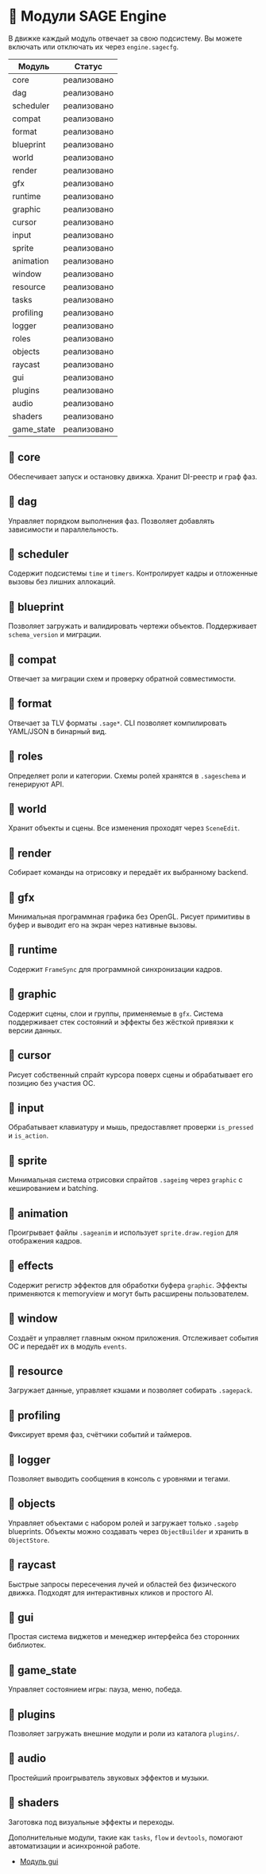 # 📘 Модули SAGE Engine

В движке каждый модуль отвечает за свою подсистему. Вы можете включать или отключать их через `engine.sagecfg`.

| Модуль | Статус |
|--------|--------|
| core | реализовано |
| dag | реализовано |
| scheduler | реализовано |
| compat | реализовано |
| format | реализовано |
| blueprint | реализовано |
| world | реализовано |
| render | реализовано |
| gfx | реализовано |
| runtime | реализовано |
| graphic | реализовано |
| cursor | реализовано |
| input | реализовано |
| sprite | реализовано |
| animation | реализовано |
| window | реализовано |
| resource | реализовано |
| tasks | реализовано |
| profiling | реализовано |
| logger | реализовано |
| roles | реализовано |
| objects | реализовано |
| raycast | реализовано |
| gui | реализовано |
| plugins | реализовано |
| audio | реализовано |
| shaders | реализовано |
| game_state | реализовано |


## 🔹 core
Обеспечивает запуск и остановку движка. Хранит DI-реестр и граф фаз.

## 🔹 dag
Управляет порядком выполнения фаз. Позволяет добавлять зависимости и параллельность.

## 🔹 scheduler
Содержит подсистемы `time` и `timers`. Контролирует кадры и отложенные вызовы без лишних аллокаций.

## 🔹 blueprint
Позволяет загружать и валидировать чертежи объектов. Поддерживает `schema_version` и миграции.

## 🔹 compat
Отвечает за миграции схем и проверку обратной совместимости.

## 🔹 format
Отвечает за TLV форматы `.sage*`. CLI позволяет компилировать YAML/JSON в бинарный вид.

## 🔹 roles
Определяет роли и категории. Схемы ролей хранятся в `.sageschema` и генерируют API.

## 🔹 world
Хранит объекты и сцены. Все изменения проходят через `SceneEdit`.

## 🔹 render
Собирает команды на отрисовку и передаёт их выбранному backend.

## 🔹 gfx
Минимальная программная графика без OpenGL. Рисует примитивы в буфер и выводит его на экран через нативные вызовы.

## 🔹 runtime
Содержит `FrameSync` для программной синхронизации кадров.

## 🔹 graphic
Содержит сцены, слои и группы, применяемые в `gfx`. Система поддерживает стек состояний и эффекты без жёсткой привязки к версии данных.

## 🔹 cursor
Рисует собственный спрайт курсора поверх сцены и обрабатывает его позицию без участия ОС.

## 🔹 input
Обрабатывает клавиатуру и мышь, предоставляет проверки `is_pressed` и `is_action`.

## 🔹 sprite
Минимальная система отрисовки спрайтов `.sageimg` через `graphic` с кешированием и batching.

## 🔹 animation
Проигрывает файлы `.sageanim` и использует `sprite.draw.region` для отображения кадров.

## 🔹 effects
Содержит регистр эффектов для обработки буфера `graphic`. Эффекты применяются
к memoryview и могут быть расширены пользователем.

## 🔹 window
Создаёт и управляет главным окном приложения. Отслеживает события ОС и передаёт их в модуль `events`.

## 🔹 resource
Загружает данные, управляет кэшами и позволяет собирать `.sagepack`.

## 🔹 profiling
Фиксирует время фаз, счётчики событий и таймеров.

## 🔹 logger
Позволяет выводить сообщения в консоль с уровнями и тегами.

## 🔹 objects
Управляет объектами с набором ролей и загружает только `.sagebp` blueprints.
Объекты можно создавать через `ObjectBuilder` и хранить в `ObjectStore`.

## 🔹 raycast
Быстрые запросы пересечения лучей и областей без физического движка. Подходят
для интерактивных кликов и простого AI.

## 🔹 gui
Простая система виджетов и менеджер интерфейса без сторонних библиотек.

## 🔹 game_state
Управляет состоянием игры: пауза, меню, победа.

## 🔹 plugins
Позволяет загружать внешние модули и роли из каталога `plugins/`.

## 🔹 audio
Простейший проигрыватель звуковых эффектов и музыки.

## 🔹 shaders
Заготовка под визуальные эффекты и переходы.

Дополнительные модули, такие как `tasks`, `flow` и `devtools`, помогают автоматизации и асинхронной работе.
- [Модуль gui](modules/gui.md)
